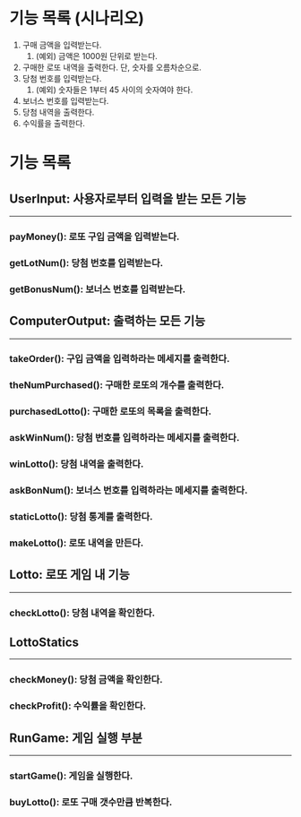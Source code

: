 # 기능 목록 (시나리오)

1. 구매 금액을 입력받는다.
    1. (예외) 금액은 1000원 단위로 받는다.
2. 구매한 로또 내역을 출력한다. 단, 숫자를 오름차순으로.
3. 당첨 번호를 입력받는다.
    1. (예외) 숫자들은 1부터 45 사이의 숫자여야 한다.
4. 보너스 번호를 입력받는다.
5. 당첨 내역을 출력한다.
6. 수익률을 출력한다.

# 기능 목록

## UserInput: 사용자로부터 입력을 받는 모든 기능

___

### payMoney(): 로또 구입 금액을 입력받는다.

### getLotNum(): 당첨 번호를 입력받는다.

### getBonusNum(): 보너스 번호를 입력받는다.

## ComputerOutput: 출력하는 모든 기능

___

### takeOrder(): 구입 금액을 입력하라는 메세지를 출력한다.

### theNumPurchased(): 구매한 로또의 개수를 출력한다.

### purchasedLotto(): 구매한 로또의 목록을 출력한다.

### askWinNum(): 당첨 번호를 입력하라는 메세지를 출력한다.

### winLotto(): 당첨 내역을 출력한다.

### askBonNum(): 보너스 번호를 입력하라는 메세지를 출력한다.

### staticLotto(): 당첨 통계를 출력한다.


### makeLotto(): 로또 내역을 만든다.


## Lotto: 로또 게임 내 기능

___

### checkLotto(): 당첨 내역을 확인한다.

## LottoStatics

___

### checkMoney(): 당첨 금액을 확인한다.

### checkProfit(): 수익률을 확인한다.

## RunGame: 게임 실행 부분

___

### startGame(): 게임을 실행한다.

### buyLotto(): 로또 구매 갯수만큼  반복한다.

